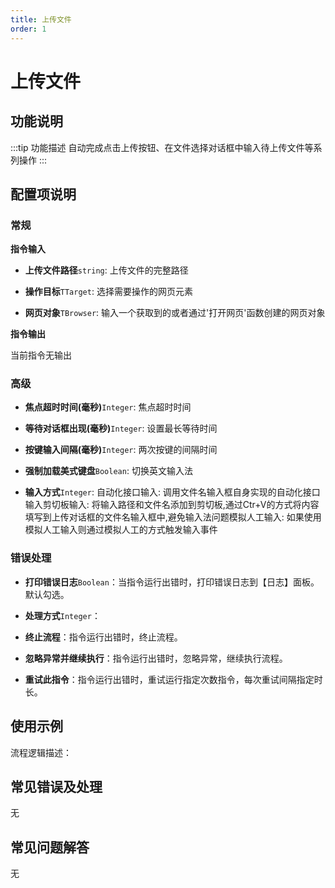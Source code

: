 ```yaml
---
title: 上传文件
order: 1
---
```


# 上传文件

## 功能说明

:::tip 功能描述
自动完成点击上传按钮、在文件选择对话框中输入待上传文件等系列操作
:::

## 配置项说明

### 常规

**指令输入**

- **上传文件路径**`string`: 上传文件的完整路径

- **操作目标**`TTarget`: 选择需要操作的网页元素

- **网页对象**`TBrowser`: 输入一个获取到的或者通过'打开网页'函数创建的网页对象


**指令输出**

当前指令无输出

### 高级

- **焦点超时时间(毫秒)**`Integer`: 焦点超时时间

- **等待对话框出现(毫秒)**`Integer`: 设置最长等待时间

- **按键输入间隔(毫秒)**`Integer`: 两次按键的间隔时间

- **强制加载美式键盘**`Boolean`: 切换英文输入法

- **输入方式**`Integer`: 自动化接口输入: 调用文件名输入框自身实现的自动化接口输入剪切板输入: 将输入路径和文件名添加到剪切板,通过Ctr+V的方式将内容填写到上传对话框的文件名输入框中,避免输入法问题模拟人工输入: 如果使用模拟人工输入则通过模拟人工的方式触发输入事件

### 错误处理

- **打印错误日志**`Boolean`：当指令运行出错时，打印错误日志到【日志】面板。默认勾选。

- **处理方式**`Integer`：

 - **终止流程**：指令运行出错时，终止流程。

 - **忽略异常并继续执行**：指令运行出错时，忽略异常，继续执行流程。

 - **重试此指令**：指令运行出错时，重试运行指定次数指令，每次重试间隔指定时长。

## 使用示例

流程逻辑描述：

## 常见错误及处理

无

## 常见问题解答

无

